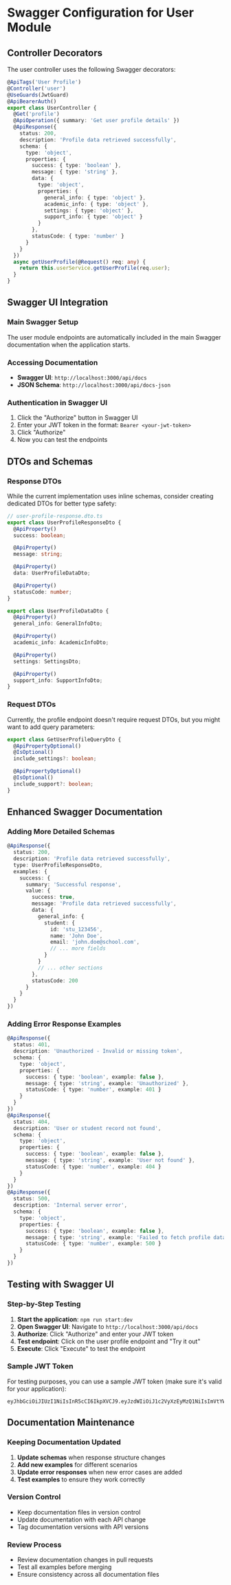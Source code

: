 # Swagger Configuration for User Module

## Controller Decorators

The user controller uses the following Swagger decorators:

```typescript
@ApiTags('User Profile')
@Controller('user')
@UseGuards(JwtGuard)
@ApiBearerAuth()
export class UserController {
  @Get('profile')
  @ApiOperation({ summary: 'Get user profile details' })
  @ApiResponse({ 
    status: 200, 
    description: 'Profile data retrieved successfully',
    schema: {
      type: 'object',
      properties: {
        success: { type: 'boolean' },
        message: { type: 'string' },
        data: {
          type: 'object',
          properties: {
            general_info: { type: 'object' },
            academic_info: { type: 'object' },
            settings: { type: 'object' },
            support_info: { type: 'object' }
          }
        },
        statusCode: { type: 'number' }
      }
    }
  })
  async getUserProfile(@Request() req: any) {
    return this.userService.getUserProfile(req.user);
  }
}
```

## Swagger UI Integration

### Main Swagger Setup
The user module endpoints are automatically included in the main Swagger documentation when the application starts.

### Accessing Documentation
- **Swagger UI**: `http://localhost:3000/api/docs`
- **JSON Schema**: `http://localhost:3000/api/docs-json`

### Authentication in Swagger UI
1. Click the "Authorize" button in Swagger UI
2. Enter your JWT token in the format: `Bearer <your-jwt-token>`
3. Click "Authorize"
4. Now you can test the endpoints

## DTOs and Schemas

### Response DTOs
While the current implementation uses inline schemas, consider creating dedicated DTOs for better type safety:

```typescript
// user-profile-response.dto.ts
export class UserProfileResponseDto {
  @ApiProperty()
  success: boolean;

  @ApiProperty()
  message: string;

  @ApiProperty()
  data: UserProfileDataDto;

  @ApiProperty()
  statusCode: number;
}

export class UserProfileDataDto {
  @ApiProperty()
  general_info: GeneralInfoDto;

  @ApiProperty()
  academic_info: AcademicInfoDto;

  @ApiProperty()
  settings: SettingsDto;

  @ApiProperty()
  support_info: SupportInfoDto;
}
```

### Request DTOs
Currently, the profile endpoint doesn't require request DTOs, but you might want to add query parameters:

```typescript
export class GetUserProfileQueryDto {
  @ApiPropertyOptional()
  @IsOptional()
  include_settings?: boolean;

  @ApiPropertyOptional()
  @IsOptional()
  include_support?: boolean;
}
```

## Enhanced Swagger Documentation

### Adding More Detailed Schemas

```typescript
@ApiResponse({
  status: 200,
  description: 'Profile data retrieved successfully',
  type: UserProfileResponseDto,
  examples: {
    success: {
      summary: 'Successful response',
      value: {
        success: true,
        message: 'Profile data retrieved successfully',
        data: {
          general_info: {
            student: {
              id: 'stu_123456',
              name: 'John Doe',
              email: 'john.doe@school.com',
              // ... more fields
            }
          }
          // ... other sections
        },
        statusCode: 200
      }
    }
  }
})
```

### Adding Error Response Examples

```typescript
@ApiResponse({
  status: 401,
  description: 'Unauthorized - Invalid or missing token',
  schema: {
    type: 'object',
    properties: {
      success: { type: 'boolean', example: false },
      message: { type: 'string', example: 'Unauthorized' },
      statusCode: { type: 'number', example: 401 }
    }
  }
})
@ApiResponse({
  status: 404,
  description: 'User or student record not found',
  schema: {
    type: 'object',
    properties: {
      success: { type: 'boolean', example: false },
      message: { type: 'string', example: 'User not found' },
      statusCode: { type: 'number', example: 404 }
    }
  }
})
@ApiResponse({
  status: 500,
  description: 'Internal server error',
  schema: {
    type: 'object',
    properties: {
      success: { type: 'boolean', example: false },
      message: { type: 'string', example: 'Failed to fetch profile data' },
      statusCode: { type: 'number', example: 500 }
    }
  }
})
```

## Testing with Swagger UI

### Step-by-Step Testing
1. **Start the application**: `npm run start:dev`
2. **Open Swagger UI**: Navigate to `http://localhost:3000/api/docs`
3. **Authorize**: Click "Authorize" and enter your JWT token
4. **Test endpoint**: Click on the user profile endpoint and "Try it out"
5. **Execute**: Click "Execute" to test the endpoint

### Sample JWT Token
For testing purposes, you can use a sample JWT token (make sure it's valid for your application):

```
eyJhbGciOiJIUzI1NiIsInR5cCI6IkpXVCJ9.eyJzdWIiOiJ1c2VyXzEyMzQ1NiIsImVtYWlsIjoidGVzdEBleGFtcGxlLmNvbSIsImlhdCI6MTY0MDk5NTIwMCwiZXhwIjoxNjQxMDAyNDAwfQ.example_signature
```

## Documentation Maintenance

### Keeping Documentation Updated
1. **Update schemas** when response structure changes
2. **Add new examples** for different scenarios
3. **Update error responses** when new error cases are added
4. **Test examples** to ensure they work correctly

### Version Control
- Keep documentation files in version control
- Update documentation with each API change
- Tag documentation versions with API versions

### Review Process
- Review documentation changes in pull requests
- Test all examples before merging
- Ensure consistency across all documentation files

